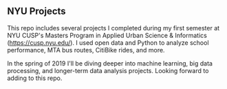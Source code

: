 ## NYU Projects

This repo includes several projects I completed during my first semester at NYU CUSP's Masters Program in Applied Urban Science & Informatics (https://cusp.nyu.edu/). I used open data and Python to analyze school performance, MTA bus routes, CitiBike rides, and more. 

In the spring of 2019 I'll be diving deeper into machine learning, big data processing, and longer-term data analysis projects. Looking forward to adding to this repo.